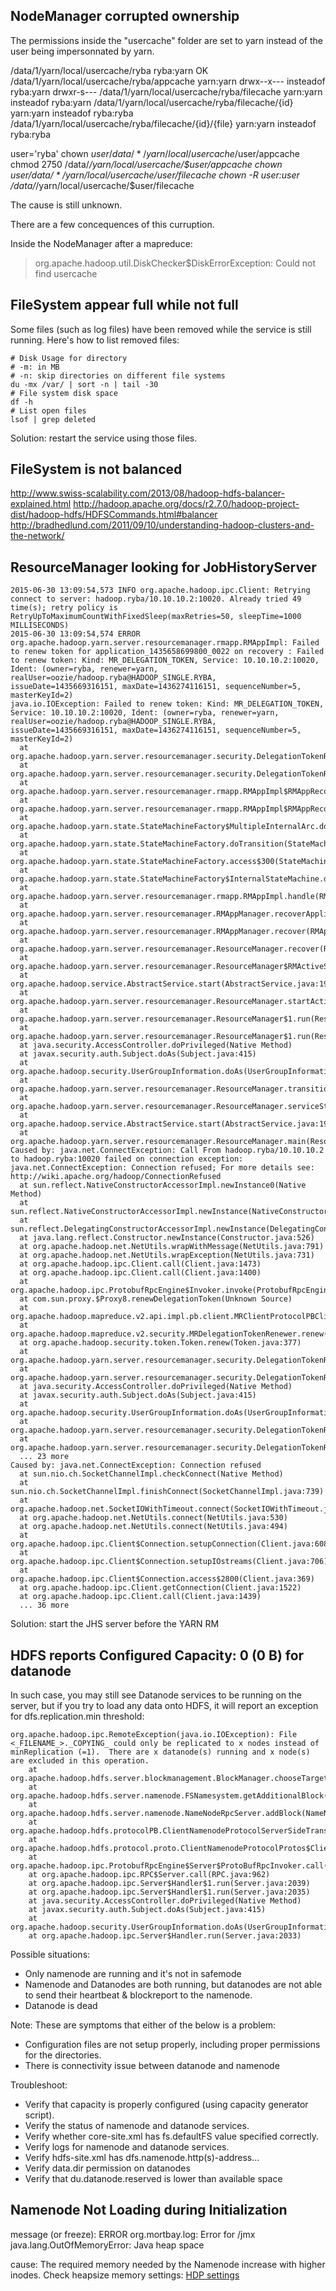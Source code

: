 
## NodeManager corrupted ownership

The permissions inside the "usercache" folder are set to yarn instead of the
user being impersonnated by yarn.

/data/1/yarn/local/usercache/ryba ryba:yarn OK
/data/1/yarn/local/usercache/ryba/appcache yarn:yarn drwx--x--- insteadof ryba:yarn drwxr-s---
/data/1/yarn/local/usercache/ryba/filecache yarn:yarn insteadof ryba:yarn
/data/1/yarn/local/usercache/ryba/filecache/{id} yarn:yarn insteadof ryba:ryba
/data/1/yarn/local/usercache/ryba/filecache/{id}/{file} yarn:yarn insteadof ryba:ryba

user='ryba'
chown $user /data/*/yarn/local/usercache/$user/appcache
chmod 2750 /data/*/yarn/local/usercache/$user/appcache
chown $user /data/*/yarn/local/usercache/$user/filecache
chown -R $user:$user /data/*/yarn/local/usercache/$user/filecache

The cause is still unknown. 

There are a few concequences of this curruption.

Inside the NodeManager after a mapreduce:

> org.apache.hadoop.util.DiskChecker$DiskErrorException: Could not find usercache

## FileSystem appear full while not full

Some files (such as log files) have been removed while the service is still
running. Here's how to list removed files:

```
# Disk Usage for directory
# -m: in MB
# -n: skip directories on different file systems
du -mx /var/ | sort -n | tail -30
# File system disk space
df -h
# List open files
lsof | grep deleted
```

Solution: restart the service using those files.

## FileSystem is not balanced

http://www.swiss-scalability.com/2013/08/hadoop-hdfs-balancer-explained.html
http://hadoop.apache.org/docs/r2.7.0/hadoop-project-dist/hadoop-hdfs/HDFSCommands.html#balancer
http://bradhedlund.com/2011/09/10/understanding-hadoop-clusters-and-the-network/

## ResourceManager looking for JobHistoryServer

```
2015-06-30 13:09:54,573 INFO org.apache.hadoop.ipc.Client: Retrying connect to server: hadoop.ryba/10.10.10.2:10020. Already tried 49 time(s); retry policy is RetryUpToMaximumCountWithFixedSleep(maxRetries=50, sleepTime=1000 MILLISECONDS)
2015-06-30 13:09:54,574 ERROR org.apache.hadoop.yarn.server.resourcemanager.rmapp.RMAppImpl: Failed to renew token for application_1435658699800_0022 on recovery : Failed to renew token: Kind: MR_DELEGATION_TOKEN, Service: 10.10.10.2:10020, Ident: (owner=ryba, renewer=yarn, realUser=oozie/hadoop.ryba@HADOOP_SINGLE.RYBA, issueDate=1435669316151, maxDate=1436274116151, sequenceNumber=5, masterKeyId=2)
java.io.IOException: Failed to renew token: Kind: MR_DELEGATION_TOKEN, Service: 10.10.10.2:10020, Ident: (owner=ryba, renewer=yarn, realUser=oozie/hadoop.ryba@HADOOP_SINGLE.RYBA, issueDate=1435669316151, maxDate=1436274116151, sequenceNumber=5, masterKeyId=2)
  at org.apache.hadoop.yarn.server.resourcemanager.security.DelegationTokenRenewer.handleAppSubmitEvent(DelegationTokenRenewer.java:443)
  at org.apache.hadoop.yarn.server.resourcemanager.security.DelegationTokenRenewer.addApplicationSync(DelegationTokenRenewer.java:382)
  at org.apache.hadoop.yarn.server.resourcemanager.rmapp.RMAppImpl$RMAppRecoveredTransition.transition(RMAppImpl.java:854)
  at org.apache.hadoop.yarn.server.resourcemanager.rmapp.RMAppImpl$RMAppRecoveredTransition.transition(RMAppImpl.java:836)
  at org.apache.hadoop.yarn.state.StateMachineFactory$MultipleInternalArc.doTransition(StateMachineFactory.java:385)
  at org.apache.hadoop.yarn.state.StateMachineFactory.doTransition(StateMachineFactory.java:302)
  at org.apache.hadoop.yarn.state.StateMachineFactory.access$300(StateMachineFactory.java:46)
  at org.apache.hadoop.yarn.state.StateMachineFactory$InternalStateMachine.doTransition(StateMachineFactory.java:448)
  at org.apache.hadoop.yarn.server.resourcemanager.rmapp.RMAppImpl.handle(RMAppImpl.java:711)
  at org.apache.hadoop.yarn.server.resourcemanager.RMAppManager.recoverApplication(RMAppManager.java:312)
  at org.apache.hadoop.yarn.server.resourcemanager.RMAppManager.recover(RMAppManager.java:413)
  at org.apache.hadoop.yarn.server.resourcemanager.ResourceManager.recover(ResourceManager.java:1207)
  at org.apache.hadoop.yarn.server.resourcemanager.ResourceManager$RMActiveServices.serviceStart(ResourceManager.java:590)
  at org.apache.hadoop.service.AbstractService.start(AbstractService.java:193)
  at org.apache.hadoop.yarn.server.resourcemanager.ResourceManager.startActiveServices(ResourceManager.java:1014)
  at org.apache.hadoop.yarn.server.resourcemanager.ResourceManager$1.run(ResourceManager.java:1051)
  at org.apache.hadoop.yarn.server.resourcemanager.ResourceManager$1.run(ResourceManager.java:1047)
  at java.security.AccessController.doPrivileged(Native Method)
  at javax.security.auth.Subject.doAs(Subject.java:415)
  at org.apache.hadoop.security.UserGroupInformation.doAs(UserGroupInformation.java:1628)
  at org.apache.hadoop.yarn.server.resourcemanager.ResourceManager.transitionToActive(ResourceManager.java:1047)
  at org.apache.hadoop.yarn.server.resourcemanager.ResourceManager.serviceStart(ResourceManager.java:1091)
  at org.apache.hadoop.service.AbstractService.start(AbstractService.java:193)
  at org.apache.hadoop.yarn.server.resourcemanager.ResourceManager.main(ResourceManager.java:1226)
Caused by: java.net.ConnectException: Call From hadoop.ryba/10.10.10.2 to hadoop.ryba:10020 failed on connection exception: java.net.ConnectException: Connection refused; For more details see:  http://wiki.apache.org/hadoop/ConnectionRefused
  at sun.reflect.NativeConstructorAccessorImpl.newInstance0(Native Method)
  at sun.reflect.NativeConstructorAccessorImpl.newInstance(NativeConstructorAccessorImpl.java:57)
  at sun.reflect.DelegatingConstructorAccessorImpl.newInstance(DelegatingConstructorAccessorImpl.java:45)
  at java.lang.reflect.Constructor.newInstance(Constructor.java:526)
  at org.apache.hadoop.net.NetUtils.wrapWithMessage(NetUtils.java:791)
  at org.apache.hadoop.net.NetUtils.wrapException(NetUtils.java:731)
  at org.apache.hadoop.ipc.Client.call(Client.java:1473)
  at org.apache.hadoop.ipc.Client.call(Client.java:1400)
  at org.apache.hadoop.ipc.ProtobufRpcEngine$Invoker.invoke(ProtobufRpcEngine.java:232)
  at com.sun.proxy.$Proxy8.renewDelegationToken(Unknown Source)
  at org.apache.hadoop.mapreduce.v2.api.impl.pb.client.MRClientProtocolPBClientImpl.renewDelegationToken(MRClientProtocolPBClientImpl.java:268)
  at org.apache.hadoop.mapreduce.v2.security.MRDelegationTokenRenewer.renew(MRDelegationTokenRenewer.java:68)
  at org.apache.hadoop.security.token.Token.renew(Token.java:377)
  at org.apache.hadoop.yarn.server.resourcemanager.security.DelegationTokenRenewer$1.run(DelegationTokenRenewer.java:532)
  at org.apache.hadoop.yarn.server.resourcemanager.security.DelegationTokenRenewer$1.run(DelegationTokenRenewer.java:529)
  at java.security.AccessController.doPrivileged(Native Method)
  at javax.security.auth.Subject.doAs(Subject.java:415)
  at org.apache.hadoop.security.UserGroupInformation.doAs(UserGroupInformation.java:1628)
  at org.apache.hadoop.yarn.server.resourcemanager.security.DelegationTokenRenewer.renewToken(DelegationTokenRenewer.java:527)
  at org.apache.hadoop.yarn.server.resourcemanager.security.DelegationTokenRenewer.handleAppSubmitEvent(DelegationTokenRenewer.java:441)
  ... 23 more
Caused by: java.net.ConnectException: Connection refused
  at sun.nio.ch.SocketChannelImpl.checkConnect(Native Method)
  at sun.nio.ch.SocketChannelImpl.finishConnect(SocketChannelImpl.java:739)
  at org.apache.hadoop.net.SocketIOWithTimeout.connect(SocketIOWithTimeout.java:206)
  at org.apache.hadoop.net.NetUtils.connect(NetUtils.java:530)
  at org.apache.hadoop.net.NetUtils.connect(NetUtils.java:494)
  at org.apache.hadoop.ipc.Client$Connection.setupConnection(Client.java:608)
  at org.apache.hadoop.ipc.Client$Connection.setupIOstreams(Client.java:706)
  at org.apache.hadoop.ipc.Client$Connection.access$2800(Client.java:369)
  at org.apache.hadoop.ipc.Client.getConnection(Client.java:1522)
  at org.apache.hadoop.ipc.Client.call(Client.java:1439)
  ... 36 more
```

Solution: start the JHS server before the YARN RM

## HDFS reports Configured Capacity: 0 (0 B) for datanode

In such case, you may still see Datanode services to be running on the server, 
but if you try to load any data onto HDFS, it will report an exception for 
dfs.replication.min threshold:

```
org.apache.hadoop.ipc.RemoteException(java.io.IOException): File <_FILENAME_>._COPYING_ could only be replicated to x nodes instead of minReplication (=1).  There are x datanode(s) running and x node(s) are excluded in this operation.
	at org.apache.hadoop.hdfs.server.blockmanagement.BlockManager.chooseTarget4NewBlock(BlockManager.java:1550)
	at org.apache.hadoop.hdfs.server.namenode.FSNamesystem.getAdditionalBlock(FSNamesystem.java:3447)
	at org.apache.hadoop.hdfs.server.namenode.NameNodeRpcServer.addBlock(NameNodeRpcServer.java:642)
	at org.apache.hadoop.hdfs.protocolPB.ClientNamenodeProtocolServerSideTranslatorPB.addBlock(ClientNamenodeProtocolServerSideTranslatorPB.java:484)
	at org.apache.hadoop.hdfs.protocol.proto.ClientNamenodeProtocolProtos$ClientNamenodeProtocol$2.callBlockingMethod(ClientNamenodeProtocolProtos.java)
	at org.apache.hadoop.ipc.ProtobufRpcEngine$Server$ProtoBufRpcInvoker.call(ProtobufRpcEngine.java:619)
	at org.apache.hadoop.ipc.RPC$Server.call(RPC.java:962)
	at org.apache.hadoop.ipc.Server$Handler$1.run(Server.java:2039)
	at org.apache.hadoop.ipc.Server$Handler$1.run(Server.java:2035)
	at java.security.AccessController.doPrivileged(Native Method)
	at javax.security.auth.Subject.doAs(Subject.java:415)
	at org.apache.hadoop.security.UserGroupInformation.doAs(UserGroupInformation.java:1628)
	at org.apache.hadoop.ipc.Server$Handler.run(Server.java:2033)
```

Possible situations:

*   Only namenode are running and it's not in safemode   
*   Namenode and Datanodes are both running, but datanodes are not able to send  their heartbeat & blockreport to the namenode.   
*   Datanode is dead   

Note: These are symptoms that either of the below is a problem:

*   Configuration files are not setup properly, including proper permissions for the directories.   
*   There is connectivity issue between datanode and namenode   

Troubleshoot:

*   Verify that capacity is properly configured (using capacity generator script).
*   Verify the status of namenode and datanode services.
*   Verify whether core-site.xml has fs.defaultFS value specified correctly.
*   Verify logs for namenode and datanode services.
*   Verify hdfs-site.xml has dfs.namenode.http(s)-address.<nameservice>.<namenodeid>.
*   Verify data.dir permission on datanodes
*   Verify that du.datanode.reserved is lower than available space

## Namenode Not Loading during Initialization

message (or freeze):
ERROR org.mortbay.log: Error for /jmx
java.lang.OutOfMemoryError: Java heap space

cause:
The required memory needed by the Namenode increase with higher inodes.
Check heapsize memory settings: [HDP settings][namenode-java]

[namenode-java]:(http://docs.hortonworks.com/HDPDocuments/HDP2/HDP-2.3.2/bk_installing_manually_book/content/ref-80953924-1cbf-4655-9953-1e744290a6c3.1.html)
